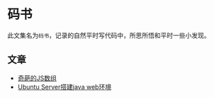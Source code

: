 # 码书

此文集名为`码书`，记录的自然平时写代码中，所思所悟和平时一些小发现。

## 文章
* [奇葩的JS数组](mashu_1.md)
* [Ubuntu Server搭建java web环境](mashu_2.md)
